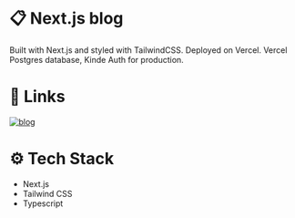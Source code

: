 # 📋 Next.js blog
Built with Next.js and styled with TailwindCSS. Deployed on Vercel. Vercel Postgres database, Kinde Auth for production.

# 🔗 Links
[![blog](https://github.com/user-attachments/assets/ce8817c5-b389-4f6c-b8fc-7c05e376af6d)](https://nextjs-blog-mariastarostina.vercel.app/)

# ⚙️ Tech Stack
- Next.js
- Tailwind CSS
- Typescript
